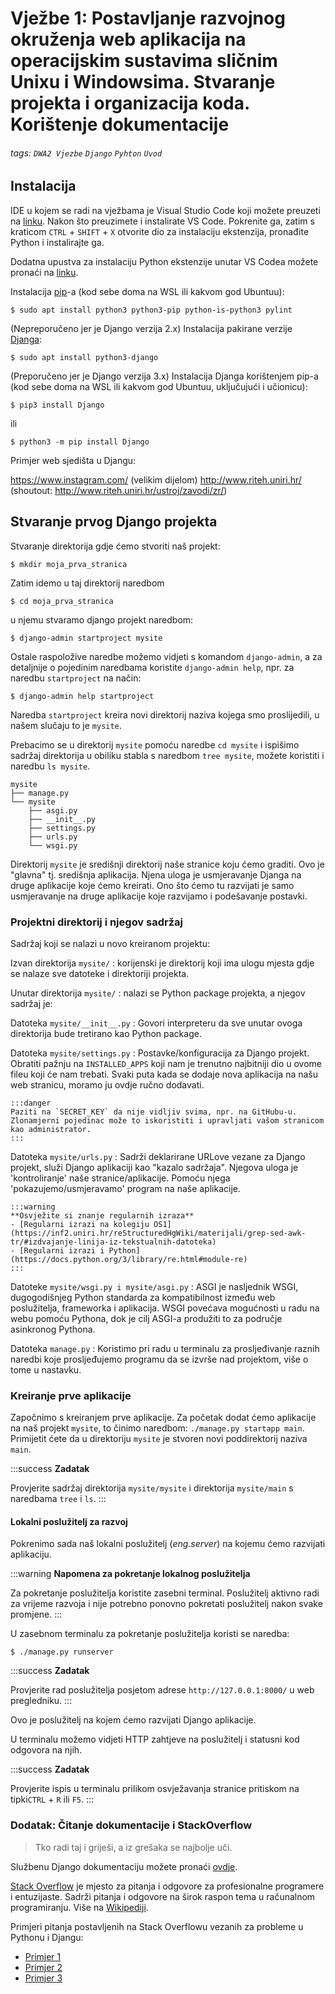 # Vježbe 1: Postavljanje razvojnog okruženja web aplikacija na operacijskim sustavima sličnim Unixu i Windowsima. Stvaranje projekta i organizacija koda. Korištenje dokumentacije

###### tags: `DWA2 Vjezbe` `Django` `Pyhton` `Uvod`

## Instalacija

IDE u kojem se radi na vježbama je Visual Studio Code koji možete preuzeti na [linku](https://code.visualstudio.com/). 
Nakon što preuzimete i instalirate VS Code. Pokrenite ga, zatim s kraticom `CTRL` + `SHIFT` + `X` otvorite dio za instalaciju ekstenzija, pronađite Python i instalirajte ga. 

Dodatna upustva za instalaciju Python ekstenzije unutar VS Codea možete pronaći na [linku](https://code.visualstudio.com/docs/python/python-tutorial).

Instalacija [pip](https://pypi.org/project/pip/)-a (kod sebe doma na WSL ili kakvom god Ubuntuu):

```
$ sudo apt install python3 python3-pip python-is-python3 pylint
```

(Nepreporučeno jer je Django verzija 2.x) Instalacija pakirane verzije [Djanga](https://www.djangoproject.com/):

```
$ sudo apt install python3-django
```

(Preporučeno jer je Django verzija 3.x) Instalacija Djanga korištenjem pip-a (kod sebe doma na WSL ili kakvom god Ubuntuu, uključujući i učionicu):

```
$ pip3 install Django
```

ili

```
$ python3 -m pip install Django
```


Primjer web sjedišta u Djangu:

https://www.instagram.com/ (velikim dijelom)
http://www.riteh.uniri.hr/ (shoutout: http://www.riteh.uniri.hr/ustroj/zavodi/zr/)


## Stvaranje prvog Django projekta

Stvaranje direktorija gdje ćemo stvoriti naš projekt:

```
$ mkdir moja_prva_stranica
```

Zatim idemo u taj direktorij naredbom

```
$ cd moja_prva_stranica
```

u njemu stvaramo django projekt naredbom:

```
$ django-admin startproject mysite
```

Ostale raspoložive naredbe možemo vidjeti s komandom `django-admin`, a za detaljnije o pojedinim naredbama koristite `django-admin help`, npr. za naredbu `startproject` na način:

```
$ django-admin help startproject
```

Naredba `startproject` kreira novi direktorij naziva kojega smo proslijedili, u našem slučaju to je `mysite`.

Prebacimo se u direktorij `mysite` pomoću naredbe `cd mysite` i ispišimo sadržaj direktorija u obiliku stabla s naredbom `tree mysite`, možete koristiti i naredbu `ls mysite`.

```
mysite
├── manage.py
└── mysite
    ├── asgi.py
    ├── __init__.py
    ├── settings.py
    ├── urls.py
    └── wsgi.py
```

Direktorij `mysite` je središnji direktorij naše stranice koju ćemo graditi. Ovo je "glavna" tj. središnja aplikacija. Njena uloga je usmjeravanje Djanga na druge aplikacije koje ćemo kreirati. Ono što ćemo tu razvijati je samo usmjeravanje na druge aplikacije koje razvijamo i podešavanje postavki. 

### Projektni direktorij i njegov sadržaj

Sadržaj koji se nalazi u novo kreiranom projektu:

Izvan direktorija `mysite/`
: korijenski je direktorij koji ima ulogu mjesta gdje se nalaze sve datoteke i direktoriji projekta. 

Unutar direktorija `mysite/`
: nalazi se Python package projekta, a njegov sadržaj je: 

Datoteka `mysite/__init__.py`
: Govori interpreteru da sve unutar ovoga direktorija bude tretirano kao Python package. 

Datoteka `mysite/settings.py`
: Postavke/konfiguracija za Django projekt. Obratiti pažnju na `INSTALLED_APPS` koji nam je trenutno najbitniji dio u ovome fileu koji će nam trebati. Svaki puta kada se dodaje nova aplikacija na našu web stranicu, moramo ju ovdje ručno dodavati.
    
    :::danger 
    Paziti na `SECRET_KEY` da nije vidljiv svima, npr. na GitHubu-u. Zlonamjerni pojedinac može to iskoristiti i upravljati vašom stranicom kao administrator.
    :::

Datoteka `mysite/urls.py`
: Sadrži deklarirane URLove vezane za Django projekt, služi Django aplikaciji kao "kazalo sadržaja". Njegova uloga je 'kontroliranje' naše stranice/aplikacije. Pomoću njega 'pokazujemo/usmjeravamo' program na naše aplikacije.

    :::warning
    **Osvježite si znanje regularnih izraza**
    - [Regularni izrazi na kolegiju OS1](https://inf2.uniri.hr/reStructuredHgWiki/materijali/grep-sed-awk-tr/#izdvajanje-linija-iz-tekstualnih-datoteka)
    - [Regularni izrazi i Python](https://docs.python.org/3/library/re.html#module-re)
    :::

Datoteke `mysite/wsgi.py i mysite/asgi.py`
: ASGI je nasljednik WSGI, dugogodišnjeg Python standarda za kompatibilnost između web poslužitelja, frameworka i aplikacija. WSGI povećava mogućnosti u radu na webu pomoću Pythona, dok je cilj ASGI-a produžiti to za područje asinkronog Pythona.


Datoteka `manage.py`
: Koristimo pri radu u terminalu za prosljeđivanje raznih naredbi koje prosljeđujemo programu da se izvrše nad projektom, više o tome u nastavku.


### Kreiranje prve aplikacije

Započnimo s kreiranjem prve aplikacije. Za početak dodat ćemo aplikacije na naš projekt `mysite`, to činimo naredbom: `./manage.py startapp main`. Primijetit ćete da u direktoriju `mysite` je stvoren novi poddirektorij naziva `main`.

:::success
**Zadatak**

Provjerite sadržaj direktorija `mysite/mysite` i direktorija `mysite/main` s naredbama `tree` i `ls`.
:::

#### Lokalni poslužitelj za razvoj

Pokrenimo sada naš lokalni poslužitelj (*eng.server*) na kojemu ćemo razvijati aplikaciju.

:::warning
**Napomena za pokretanje lokalnog poslužitelja**

Za pokretanje poslužitelja koristite zasebni terminal. Poslužitelj aktivno radi za vrijeme razvoja i nije potrebno ponovno pokretati poslužitelj nakon svake promjene.
:::

U zasebnom terminalu za pokretanje poslužitelja koristi se naredba:

```
$ ./manage.py runserver 
```

:::success
**Zadatak**

Provjerite rad poslužitelja posjetom adrese `http://127.0.0.1:8000/` u web pregledniku.
:::

Ovo je poslužitelj na kojem ćemo razvijati Django aplikacije.

U terminalu možemo vidjeti HTTP zahtjeve na poslužitelj i statusni kod odgovora na njih. 

:::success
**Zadatak**

Provjerite ispis u terminalu prilikom osvježavanja stranice pritiskom na tipki`CTRL` + `R` ili `F5`.
:::

### Dodatak: Čitanje dokumentacije i StackOverflow

> Tko radi taj i griješi, a iz grešaka se najbolje uči.

Službenu Django dokumentaciju možete pronaći [ovdje](https://docs.djangoproject.com/en/3.1/).

[Stack Overflow](https://stackoverflow.com/) je mjesto za pitanja i odgovore za profesionalne programere i entuzijaste. Sadrži pitanja i odgovore na širok raspon tema u računalnom programiranju. Više na [Wikipediji](https://en.wikipedia.org/wiki/Stack_Overflow).

Primjeri pitanja postavljenih na Stack Overflowu vezanih za probleme u Pythonu i Djangu:

- [Primjer 1](https://stackoverflow.com/questions/3500371/trouble-installing-django)
- [Primjer 2](https://stackoverflow.com/questions/28842901/how-to-start-a-new-django-project)
- [Primjer 3](https://stackoverflow.com/questions/755857/default-value-for-field-in-django-model)
